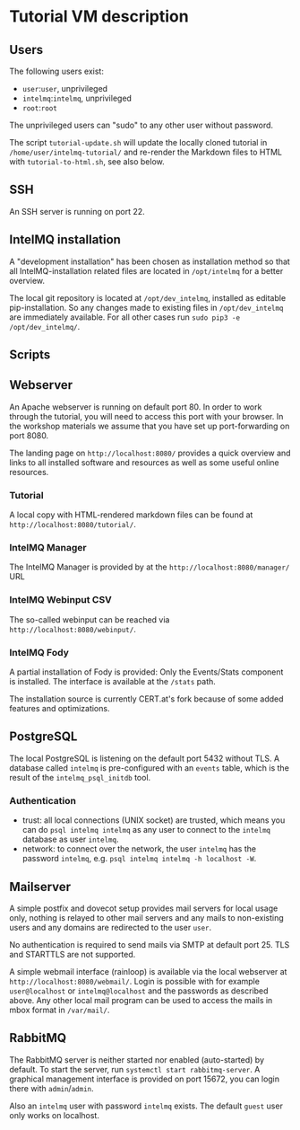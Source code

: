 # Tutorial VM description

## Users
The following users exist:
* `user`:`user`, unprivileged
* `intelmq`:`intelmq`, unprivileged
* `root`:`root`

The unprivileged users can "sudo" to any other user without password.

The script `tutorial-update.sh` will update the locally cloned tutorial in `/home/user/intelmq-tutorial/` and re-render the Markdown files to HTML with `tutorial-to-html.sh`, see also below.

## SSH

An SSH server is running on port 22.

## IntelMQ installation

A "development installation" has been chosen as installation method so that all IntelMQ-installation related files are located in `/opt/intelmq` for a better overview.

The local git repository is located at `/opt/dev_intelmq`, installed as editable pip-installation. So any changes made to existing files in `/opt/dev_intelmq` are immediately available. For all other cases run `sudo pip3 -e /opt/dev_intelmq/`.

## Scripts



## Webserver

An Apache webserver is running on default port 80. In order to work through the tutorial, you will need to access this port with your browser. In the workshop materials we assume that you have set up port-forwarding on port 8080.

The landing page on `http://localhost:8080/` provides a quick overview and links to all installed software and resources as well as some useful online resources.

### Tutorial

A local copy with HTML-rendered markdown files can be found at `http://localhost:8080/tutorial/`.

### IntelMQ Manager

The IntelMQ Manager is provided by at the `http://localhost:8080/manager/` URL

### IntelMQ Webinput CSV

The so-called webinput can be reached via `http://localhost:8080/webinput/`.

### IntelMQ Fody

A partial installation of Fody is provided: Only the Events/Stats component is installed. The interface is available at the `/stats` path.

The installation source is currently CERT.at's fork because of some added features and optimizations.

## PostgreSQL

The local PostgreSQL is listening on the default port 5432 without TLS.
A database called `intelmq` is pre-configured with an `events` table, which is the result of the `intelmq_psql_initdb` tool.

### Authentication

* trust: all local connections (UNIX socket) are trusted, which means you can do `psql intelmq intelmq` as any user to connect to the `intelmq` database as user `intelmq`.
* network: to connect over the network, the user `intelmq` has the password `intelmq`, e.g. `psql intelmq intelmq -h localhost -W`.

## Mailserver

A simple postfix and dovecot setup provides mail servers for local usage only, nothing is relayed to other mail servers and any mails to non-existing users and any domains are redirected to the user `user`.

No authentication is required to send mails via SMTP at default port 25. TLS and STARTTLS are not supported.

A simple webmail interface (rainloop) is available via the local webserver at `http://localhost:8080/webmail/`. Login is possible with for example `user@localhost` or `intelmq@localhost` and the passwords as described above.
Any other local mail program can be used to access the mails in mbox format in `/var/mail/`.

## RabbitMQ

The RabbitMQ server is neither started nor enabled (auto-started) by default. To start the server, run `systemctl start rabbitmq-server`.
A graphical management interface is provided on port 15672, you can login there with `admin`/`admin`.

Also an `intelmq` user with password `intelmq` exists. The default `guest` user only works on localhost.
